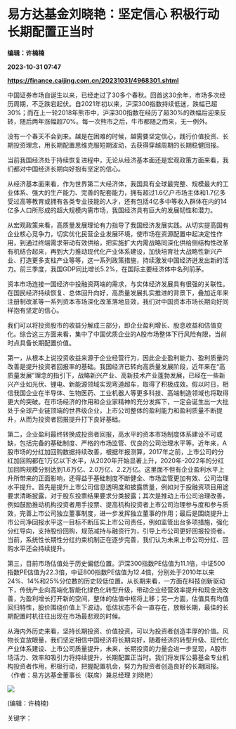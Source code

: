 # 易方达基金刘晓艳：坚定信心 积极行动 长期配置正当时
**编辑：许楠楠**

**2023-10-31 07:47**

**https://finance.caijing.com.cn/20231031/4968301.shtml**

中国证券市场自诞生以来，已经走过了30多个春秋。回首这30余年，市场多次经历周期，不乏跌宕起伏。自2021年初以来，沪深300指数持续低迷，跌幅已超30%；而在上一轮2018年熊市中，沪深300指数在经历了超30%的跌幅后迎来反转，随后两年涨幅超70%。每一次熊市之后，牛市都随之而来，无一例外。

没有一个春天不会到来。越是在困难的时候，越需要坚定信心，践行价值投资、长期投资理念，用长期配置思维克服短期波动，去获得穿越周期的长期稳健回报。

当前我国经济处于持续恢复进程中，无论从经济基本面还是宏观政策方面来看，我们都对中国经济长期向好抱有坚定的信心。

从经济基本面来看，作为世界第二大经济体，我国具有全球最完整、规模最大的工业体系、强大的生产能力、完善的配套能力，拥有超过1.6亿户市场主体和1.7亿多受过高等教育或拥有各类专业技能的人才，还有包括4亿多中等收入群体在内的14亿多人口所形成的超大规模内需市场，我国经济具有巨大的发展韧性和潜力。

从宏观政策来看，高质量发展理论有力指导了我国经济发展实践。从切实提高国有企业核心竞争力，切实优化民营企业发展环境，使市场在资源配置中起决定性作用，到通过终端需求带动有效供给，把实施扩大内需战略同深化供给侧结构性改革有机结合起来，再到大力推动现代化产业体系建设，加快培育壮大战略性新兴产业、打造更多支柱产业等等，这一系列政策措施，持续激发中国经济迸发出新的活力。前三季度，我国GDP同比增长5.2%，在国际主要经济体中名列前茅。

资本市场连接一国经济中投融资两端的需求，与实体经济发展具有很强的关联性。在国民经济持续恢复、总体回升向好，高质量发展扎实推进的背景下，叠加近年来注册制改革等一系列资本市场深化改革落地显效，我们对中国资本市场长期向好同样抱有坚定的信心。

我们可以将投资股市的收益分解成三部分，即企业盈利增长、股息收益和估值变化。综合这三方面来看，集中了中国优质企业的A股市场整体下行风险有限，当前时点具备长期配置价值。

第一，从根本上说投资收益来源于企业经营行为，因此企业盈利能力、盈利质量的改善是提升投资者回报率的基础。我国经济已转向高质量发展阶段，近年来在“高质量发展”理念的指引下，战略新兴产业、高新技术产业蓬勃发展，已经在一些新兴产业如光伏、锂电、新能源领域实现弯道超车，取得了积极成效。假以时日，相信我国企业在半导体、生物医药、工业机器人等更多科技、高端制造领域也将取得更大的突破。在市场经济的作用和企业家精神的充分发挥下，一定会诞生出一大批处于全球产业链顶端的世界级企业，上市公司整体的盈利能力和盈利质量不断提升，从而为投资者回报提升打下良好基础。

第二，企业盈利最终转换成投资者回报，高水平的资本市场制度体系建设不可或缺，包括完备的基础制度、严格的市场监管、优良的公司治理水平等。近年来，A股市场的分红加回购数据持续改善，根据年报测算，2017年之前，上市公司的分红加回购都在1万亿以下水平，从2020年开始显著上升，2020年-2022年的分红加回购规模分别达到1.6万亿、2.0万亿、2.2万亿。这里面不但有企业盈利水平上升所带来的正面影响，还得益于基础制度不断健全、市场监管更加有效、公司治理水平提升。首先是提升上市公司信息透明度和披露质量，例如对于投融资项目用途要求清晰披露，对于股东投票结果要求分类披露；其次是推动上市公司治理改善，例如鼓励推动机构投资者用手投票、提高机构投资者上市公司治理参与度和参与质效，完善上市公司独立董事制度，进一步发挥独立董事的作用；最后是围绕提升上市公司净回报水平这一目标不断压实上市公司责任，例如监管出台多项措施，强化分红导向，支持股份回购，规范减持与融资行为，引导上市公司更好回报投资者。当前，系统性长期性分红约束机制正在逐步完善，我们认为未来上市公司分红、回购水平还会持续提升。

第三，目前市场估值处于历史偏低位置。沪深300指数PE估值为11.1倍，中证500指数PE估值为22.3倍，中证800指数PE估值为12.4倍，分别处于2010年以来24%、14%和25%分位数的历史较低位置。从长期来看，一方面在科技创新驱动下，传统产业向高端化智能化绿色化转型升级，带动企业经营效率提升和现金流改善，为盈利增长打开新的空间，整体的估值中枢将上移；另一方面，估值具有均值回归特性，股价围绕价值上下波动，低估状态不会一直存在，放眼长期，最佳的长期配置时机往往出现在市场最悲观的时候。

从海内外历史来看，坚持长期投资、价值投资，可以为投资者创造丰厚的价值。风物长宜放眼量，我们坚定相信中国经济将长期向好，随着经济的转型升级、现代化产业体系建设、上市公司质量提升，未来，长期投资的力量会进一步显现，A股市场活力、效率和吸引力将持续提升，长期配置正当时。我们将发挥公募基金专业机构投资者作用，积极行动，把握配置机会，努力为投资者创造良好的长期回报。（作者：易方达基金董事长（联席）兼总经理 刘晓艳）

![](https://tx1.cdn.caijing.com.cn/2014-03-27/114048455.jpg)

(编辑：许楠楠)

关键字：